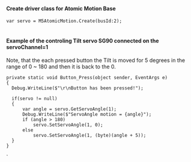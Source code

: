 
<h4>Create driver class for Atomic Motion Base</h4>

`var servo = M5AtomicMotion.Create(busId:2);`
<br></br>

<h4>Example of the controling Tilt servo SG90 connected on the servoChannel=1</h4> 
Note, that the each pressed button the Tilt is moved for 5 degrees in the range of 0 ~ 180 and then it is back to the 0. 

    private static void Button_Press(object sender, EventArgs e)
    {
      Debug.WriteLine($"\r\nButton has been pressed!");

      if(servo != null)
      {
          var angle = servo.GetServoAngle(1);
          Debug.WriteLine($"ServoAngle motion = {angle}");
          if (angle > 180)
              servo.SetServoAngle(1, 0);
          else
              servo.SetServoAngle(1, (byte)(angle + 5));
      }
    }
`
